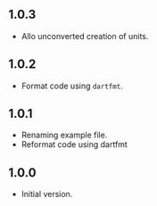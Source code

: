 ## 1.0.3

- Allo unconverted creation of units. 


## 1.0.2

- Format code using `dartfmt`.


## 1.0.1
 
- Renaming example file.
- Reformat code using dartfmt

## 1.0.0

- Initial version.
